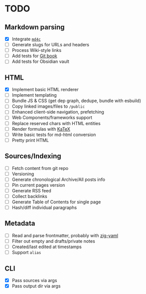 # TODO

## Markdown parsing

- [x] Integrate [`md4c`](https://github.com/mity/md4c)
- [ ] Generate slugs for URLs and headers
- [ ] Process Wiki-style links
- [ ] Add tests for [Git book](https://github.com/progit/progit/tree/master/en)
- [ ] Add tests for Obsidian vault

## HTML

- [x] Implement basic HTML renderer
- [ ] Implement templating
- [ ] Bundle JS & CSS (get dep graph, dedupe, bundle with esbuild)
- [ ] Copy linked images/files to `/public`
- [ ] Enhanced client-side navigation, prefetching
- [ ] Web Components/frameworks support
- [ ] Replace reserved chars with HTML entities
- [ ] Render formulas with [KaTeX](https://github.com/KaTeX/KaTeX)
- [ ] Write basic tests for md-html conversion
- [ ] Pretty print HTML

## Sources/Indexing

- [ ] Fetch content from git repo
- [ ] Versioning
- [ ] Generate chronological Archive/All posts info
- [ ] Pin current pages version
- [ ] Generate RSS feed
- [ ] Collect backlinks
- [ ] Generate Table of Contents for single page
- [ ] Hash/diff individual paragraphs

## Metadata

- [ ] Read and parse frontmatter, probably with [zig-yaml](https://github.com/kubkon/zig-yaml/)
- [ ] Filter out empty and drafts/private notes
- [ ] Created/last edited at timestamps
- [ ] Support `alias`

## CLI

- [x] Pass sources via args
- [x] Pass output dir via args
